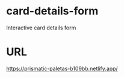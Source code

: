 # card-details-form
Interactive card details form

# URL
https://prismatic-paletas-b109bb.netlify.app/
